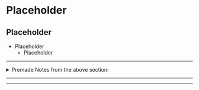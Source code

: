 # Placeholder
## Placeholder
- Placeholder
	- Placeholder

-----
<details>
  <summary>Premade Notes from the above section: </summary>

No Specific Notes for this Section.

If you're reading this though, make sure you *Star* this Repository!

</details>

-----
-----

